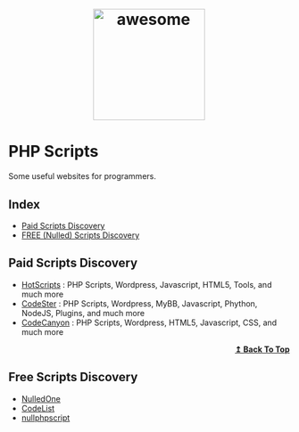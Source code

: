 <h1 align="center">
    <br>
    <img width="200" src="https://raw.githubusercontent.com/sindresorhus/awesome/main/media/logo.svg" alt="awesome">
    <br>
</h1>

# PHP Scripts
Some useful websites for programmers.

## Index
<ul>
<li><a href="#paid-scripts-discovery">Paid Scripts Discovery</a></li>
<li><a href="#free-scripts-discovery">FREE (Nulled) Scripts Discovery</a></li>
</ul>

## Paid Scripts Discovery
- [HotScripts](https://www.hotscripts.com/) : PHP Scripts, Wordpress, Javascript, HTML5, Tools, and much more
- [CodeSter](https://www.codester.com/) : PHP Scripts, Wordpress, MyBB, Javascript, Phython, NodeJS, Plugins, and much more
- [CodeCanyon](https://codecanyon.net/) : PHP Scripts, Wordpress, HTML5, Javascript, CSS, and much more


<div align="right">
  <b><a href="#index">↥ Back To Top</a></b>
</div>

## Free Scripts Discovery
- [NulledOne](https://nulled.one/) 
- [CodeList](https://codelist.cc/)
- [nullphpscript](https://nullphpscript.com/)
